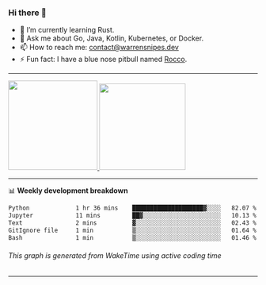 ### Hi there 👋

- 🌱 I’m currently learning Rust.
- 💬 Ask me about Go, Java, Kotlin, Kubernetes, or Docker.
- 📫 How to reach me: contact@warrensnipes.dev
- ⚡ Fun fact: I have a blue nose pitbull named [Rocco](https://i.imgur.com/iLsSCKu.jpg).

-------


<a href="https://github.com/LockedThread/LockedThread">
  <img height="180em" src="https://github-readme-stats.vercel.app/api?username=LockedThread&theme=transparent&bg_color=00000000&show_icons=true&count_private=true" />
  <img height="174em" src="https://github-readme-stats.vercel.app/api/top-langs?username=LockedThread&theme=transparent&layout=compact&hide_progress=true&bg_color=00000000" />
  </a>

-------

📊 **Weekly development breakdown**
<!--START_SECTION:waka-->

```txt
Python             1 hr 36 mins    ████████████████████▓░░░░   82.07 %
Jupyter            11 mins         ██▓░░░░░░░░░░░░░░░░░░░░░░   10.13 %
Text               2 mins          ▓░░░░░░░░░░░░░░░░░░░░░░░░   02.43 %
GitIgnore file     1 min           ▒░░░░░░░░░░░░░░░░░░░░░░░░   01.64 %
Bash               1 min           ▒░░░░░░░░░░░░░░░░░░░░░░░░   01.46 %
```

<!--END_SECTION:waka-->
###### *This graph is generated from WakeTime using active coding time*
-------
